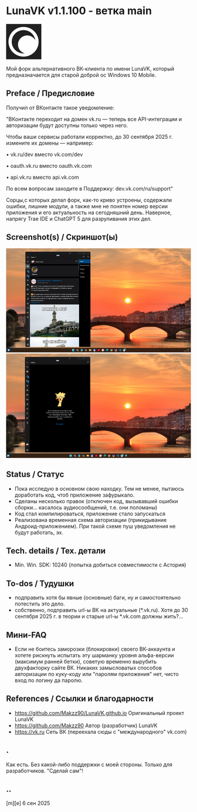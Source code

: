 # LunaVK v1.1.100 - ветка main

![](/Images/logo.png)

Мой форк альтернативного ВК-клиента по имени LunaVK, который предназначается для старой доброй ос Windows 10 Mobile. 

## Preface / Предисловие 

Получил от ВКонтакте такое уведомление:

"ВКонтакте переходит на домен vk.ru — теперь все API-интеграции и авторизации будут доступны только через него.

  Чтобы ваши сервисы работали корректно, до 30 сентября 2025 г. измените их домены — например:
     
 • vk.ru/dev вместо vk.com/dev

 • oauth.vk.ru вместо oauth.vk.com

 • api.vk.ru вместо api.vk.com

 По всем вопросам заходите в Поддержку: dev.vk.com/ru/support"

Сорцы,с которых делал форк, как-то криво устроены, содержали ошибки, лишние модули, а также мне не понятен номер версии приложения и его актуальность на сегодняшний день. 
Наверное, напрягу Trae IDE и ChatGPT 5 для разруливания этих дел.


## Screenshot(s) / Скриншот(ы)

![](/Images/sshot01.png) 
![](/Images/sshot02.png)

## Status / Статус
- Пока исследую в основном свою находку. Тем не менее, пытаюсь доработать код, чтоб приложение зафурыкало.
- Сделаны несколько правок (отключен код, вызывавший ошибки сборки... касалось аудиосообщений, т.е. они поломаны)
- Код стал компилироваться, приложение стало запускаться
- Реализована временная схема авторизации (прикидывание Андроид-приложением). При такой схеме пуш уведомления не будут работать, эх.

## Tech. details / Tex. детали
- Min. Win. SDK: 10240 (попытка добиться совместимости с Астория)

## To-dos / Тудушки
- подправить хотя бы явные (основные) баги, ну и самостоятельно потестить это дело.
- собственно, подправить url-ы ВК на актуальные (*.vk.ru). Хотя до 30 сентября 2025 г. в теории и старые url-ы *.vk.com должны жить?... 

## Мини-FAQ
- Если не боитесь заморозки (блокировки) своего ВК-аккаунта и хотете рискнуть испытать эту шарманку уровня альфа-версии (максимум ранней бетки), советую временно вырубить двухфакторку сайте ВК. Никаких замысловатых способов авторизации по куку-коду или "паролям приложения" нет, чисто вход по логину да паролю.

## References / Cсылки и благодарности
- https://github.com/Makzz90/LunaVK.github.io Оригинальный проект LunaVK
- https://github.com/Makzz90 Автор (разработчик) LunaVK
- https://vk.ru Сеть ВК (переехала сюды с "международного" vk.com)

## .
Как есть. Без какой-либо поддержки с моей стороны. Только для разработчиков. "Сделай сам"!

## ..

[m][e] 6 сен 2025

